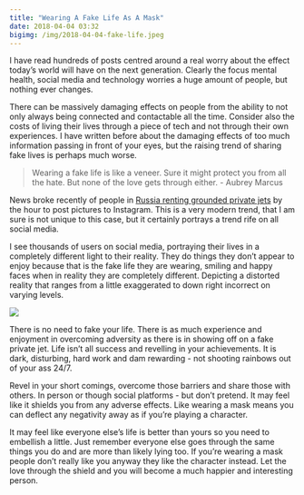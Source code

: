 ```yaml
---
title: "Wearing A Fake Life As A Mask"
date: 2018-04-04 03:32
bigimg: /img/2018-04-04-fake-life.jpeg
---
```

I have read hundreds of posts centred around a real worry about the effect today’s world will have on the next generation. Clearly the focus mental health, social media and technology worries a huge amount of people, but nothing ever changes. 

There can be massively damaging effects on people from the ability to not only always being connected and contactable all the time. Consider also the costs of living their lives through a piece of tech and not through their own experiences. I have written before about the damaging effects of too much information passing in front of your eyes, but the raising trend of sharing fake lives is perhaps much worse. 

> Wearing a fake life is like a veneer. Sure it might protect you from all the hate. But none of the love gets through either. - Aubrey Marcus  

News broke recently of people in [Russia renting grounded private jets](http://www.telegraph.co.uk/news/2017/10/20/grounded-private-jet-hire-helps-russians-fake-lavish-lifestyles/) by the hour to post pictures to Instagram. This is a very modern trend, that I am sure is not unique to this case, but it certainly portrays a trend rife on all social media. 

I see thousands of users on social media, portraying their lives in a completely different light to their reality. They do things they don’t appear to enjoy because that is the fake life they are wearing, smiling and happy faces when in reality they are completely different. Depicting a distorted reality that ranges from a little exaggerated to down right incorrect on varying levels. 

![](https://gr36.com/img/2018-04-04-private-jet.jpeg)

There is no need to fake your life. There is as much experience and enjoyment in overcoming adversity as there is in showing off on a fake private jet. Life isn’t all success and revelling in your achievements. It is dark, disturbing, hard work and dam rewarding - not shooting rainbows out of your ass 24/7. 

Revel in your short comings, overcome those barriers and share those with others. In person or though social platforms - but don’t pretend. It may feel like it shields you from any adverse effects. Like wearing a mask means you can deflect any negativity away as if you’re playing a character. 

It may feel like everyone else’s life is better than yours so you need to embellish a little. Just remember everyone else goes through the same things you do and are more than likely lying too. If you’re wearing a mask people don’t really like you anyway they like the character instead. Let the love through the shield and you will become a much happier and interesting person. 


